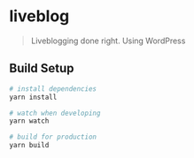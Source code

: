 # liveblog

> Liveblogging done right. Using WordPress

## Build Setup

``` bash
# install dependencies
yarn install

# watch when developing
yarn watch

# build for production 
yarn build
```
